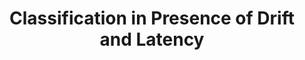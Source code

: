 ---
layout: publication
authors: 'G. Krempl and V. Hofer'
title: 'Classification in Presence of Drift and Latency'
year: '2011'
conference: 'IEEE 11th International Conference on Data Mining Workshops'
---